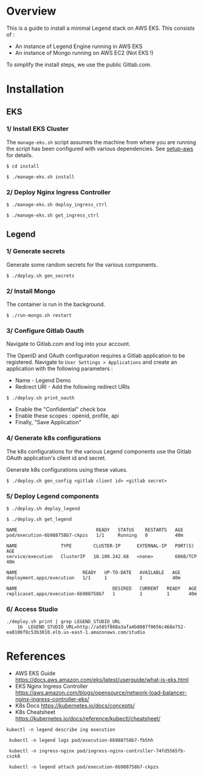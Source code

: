 # Overview 

This is a guide to install a minimal Legend stack on AWS EKS. This consists of :
* An instance of Legend Engine running in AWS EKS
* An instance of Mongo running on AWS EC2 (Not EKS !)

To simplify the install steps, we use the public Gitlab.com. 


# Installation 

## EKS

### 1/ Install EKS Cluster

The ```manage-eks.sh``` script assumes the machine from where you are running the script has been configured with various dependencies. See [setup-aws](./setup-aws) for details.

```
$ cd install 

$ ./manage-eks.sh install

```

### 2/ Deploy Nginx Ingress Controller 

```
$ ./manage-eks.sh deploy_ingress_ctrl

$ ./manage-eks.sh get_ingress_ctrl

```

## Legend 

### 1/ Generate secrets

Generate some random secrets for the various components.

```
$ ./deploy.sh gen_secrets
```

### 2/ Install Mongo 

The container is run in the background.

```
$ ./run-mongo.sh restart 
```

### 3/ Configure Gitlab Oauth 

Navigate to Gitlab.com and log into your account.

The OpenID and OAuth configuration requires a Gitlab application to be registered. Navigate to ```User Settings > Applications``` and create an application with the following parameters :
* Name - Legend Demo 
* Redirect URI - Add the following redirect URIs 

```
$ ./deploy.sh print_oauth 
```
* Enable the "Confidential" check box
* Enable these scopes : openid, profile, api 
* Finally, "Save Application"

### 4/ Generate k8s configurations

The k8s configurations for the various Legend components use the Gitlab OAuth application's client id and secret.

Generate k8s configurations using these values.

```
$ ./deploy.sh gen_config <gitlab client id> <gitlab secret>
```

### 5/ Deploy Legend components 

```
$ ./deploy.sh deploy_legend 
```

```
$ ./deploy.sh get_legend 

NAME                             READY   STATUS    RESTARTS   AGE
pod/execution-6b988758b7-ckpzs   1/1     Running   0          40m

NAME                TYPE        CLUSTER-IP      EXTERNAL-IP   PORT(S)    AGE
service/execution   ClusterIP   10.100.242.68   <none>        6060/TCP   40m

NAME                        READY   UP-TO-DATE   AVAILABLE   AGE
deployment.apps/execution   1/1     1            1           40m

NAME                                   DESIRED   CURRENT   READY   AGE
replicaset.apps/execution-6b988758b7   1         1         1       40m

```

### 6/ Access Studio
```
./deploy.sh print | grep LEGEND_STUDIO_URL
    16	LEGEND_STUDIO_URL=http://a585f868a3afa4b0887f0656c468e752-ea0106f8c53b3010.elb.us-east-1.amazonaws.com/studio

```
# References
* AWS EKS Guide https://docs.aws.amazon.com/eks/latest/userguide/what-is-eks.html
* EKS Nginx Ingress Controller https://aws.amazon.com/blogs/opensource/network-load-balancer-nginx-ingress-controller-eks/
* K8s Docs https://kubernetes.io/docs/concepts/
* K8s Cheatsheet https://kubernetes.io/docs/reference/kubectl/cheatsheet/

```
kubectl -n legend describe ing execution 

 kubectl -n legend logs pod/execution-6b988758b7-fb5hh

 kubectl -n ingress-nginx pod/ingress-nginx-controller-74fd5565fb-cszk8 

 kubectl -n legend attach pod/execution-6b988758b7-ckpzs
```

